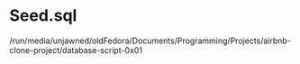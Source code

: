 # Seed.sql
/run/media/unjawned/oldFedora/Documents/Programming/Projects/airbnb-clone-project/database-script-0x01